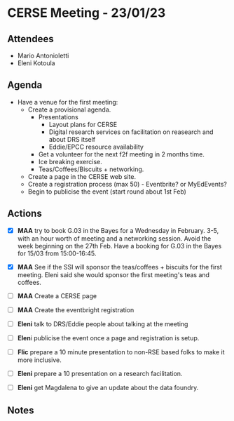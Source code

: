 # CERSE Meeting - 23/01/23

## Attendees

* Mario Antonioletti
* Eleni Kotoula

## Agenda

* Have a venue for the first meeting:
  * Create a provisional agenda.
    * Presentations
      * Layout plans for CERSE
      * Digital research services on facilitation on reasearch and about DRS itself
      * Eddie/EPCC resource availability
    * Get a volunteer for the next f2f meeting in 2 months time.
    * Ice breaking exercise.
    * Teas/Coffees/Biscuits + networking.
  * Create a page in the CERSE web site.
  * Create a registration process (max 50) - Eventbrite? or MyEdEvents?
  * Begin to publicise the event (start round about 1st Feb)

## Actions

- [x] **MAA** try to book G.03 in the Bayes for a Wednesday in February. 3-5, with an hour worth of meeting and a networking session. Avoid the week beginning on the 27th Feb.
  Have a booking for G.03 in the Bayes for 15/03 from 15:00-16:45.
- [x] **MAA** See if the SSI will sponsor the teas/coffees + biscuits for the first meeting.
  Eleni said she would sponsor the first meeting's teas and coffees.
- [ ] **MAA** Create a CERSE page
- [ ] **MAA** Create the eventbright registration
- [ ] **Eleni** talk to DRS/Eddie people about talking at the meeting
- [ ] **Elen**i publicise the event once a page and registration is setup.
- [ ] **Flic** prepare a 10 minute presentation to non-RSE based folks to make it more inclusive.
- [ ] **Eleni** prepare a 10 presentation on a research facilitation.
- [ ] **Eleni** get Magdalena to give an update about the data foundry.



## Notes


